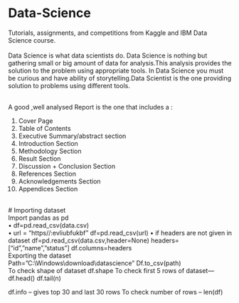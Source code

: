 # Data-Science
Tutorials, assignments, and competitions from Kaggle and IBM Data Science course.<br><br>
Data Science is what data scientists do. Data Science is nothing but gathering small or big amount of data for analysis.This analysis provides the solution to the problem using appropriate tools. In Data Science you must be curious and have ability of storytelling.Data Scientist is the one providing solution to problems using different tools.<br><br>


A good ,well analysed Report is the one that includes a :<br>
1) Cover Page<br>
2) Table of Contents<br>
3) Executive Summary/abstract section <br>
4) Introduction Section<br>
5) Methodology Section<br>
6) Result Section<br>
7) Discussion + Conclusion Section<br>
8) References Section<br>
9) Acknowledgements Section <br>
10) Appendices Section<br>
<br>
# Importing dataset<br>
Import pandas as pd<br>
•	df=pd.read_csv(data.csv)<br>
•	url = “https//:evliubfukbf”
df=pd.read_csv(url)
•	if headers are not given in dataset
df=pd.read_csv(data.csv,header=None)
headers=[“id”,”name”,”status”]
df.columns=headers<br>
Exporting the dataset<br>
Path=”C:\Windows\download\datascience”
Df.to_csv(path)

<br>
To check shape of dataset 
 df.shape
To check first 5 rows of dataset—df.head()
	df.tail(n)<br>

df.info – gives top 30 and last 30 rows
To check number of rows – len(df)
